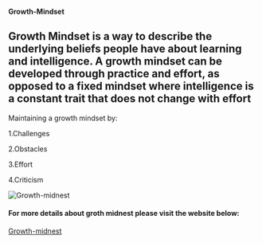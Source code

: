  **Growth-Mindset**

## Growth Mindset is a way to describe the underlying beliefs people have about learning and intelligence. A growth mindset can be developed through practice and effort, as opposed to a fixed mindset where intelligence is a constant trait that does not change with effort

Maintaining a growth mindset by:

1.Challenges

2.Obstacles

3.Effort

4.Criticism

![Growth-midnest](https://www.google.com/url?sa=i&url=https%3A%2F%2Fwww.excelsior.edu%2Farticle%2Fgrowth-mindset%2F&psig=AOvVaw0RzBpYiojs3kwT5jJ21vbN&ust=1611656443728000&source=images&cd=vfe&ved=0CAIQjRxqFwoTCKDDlanutu4CFQAAAAAdAAAAABAO)

















#### For more details about groth midnest please visit the website below:
[Growth-midnest](https://www.excelsior.edu/article/growth-mindset/)
